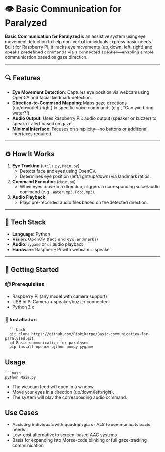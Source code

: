 # 👁️ Basic Communication for Paralyzed

**Basic Communication for Paralyzed** is an assistive system using eye movement detection to help non-verbal individuals express basic needs. Built for Raspberry Pi, it tracks eye movements (up, down, left, right) and speaks predefined commands via a connected speaker—enabling simple communication based on gaze direction.

---

## 🔍 Features

- **Eye Movement Detection**: Captures eye position via webcam using OpenCV and facial landmark detection.
- **Direction-to-Command Mapping**: Maps gaze directions (up/down/left/right) to specific voice commands (e.g., “Can you bring water?”).
- **Audio Output**: Uses Raspberry Pi’s audio output (speaker or buzzer) to speak or alert based on gaze.
- **Minimal Interface**: Focuses on simplicity—no buttons or additional interfaces required.

---

## ⚙️ How It Works

1. **Eye Tracking** (`utils.py`, `Main.py`)
   - Detects face and eyes using OpenCV.
   - Determines eye position (left/right/up/down) via landmark ratios.
2. **Command Execution** (`Main.py`)
   - When eyes move in a direction, triggers a corresponding voice/audio command (e.g., `Water.mp3`, `Food.mp3`).
3. **Audio Playback**
   - Plays pre-recorded audio files based on the detected direction.

---

## 🧰 Tech Stack

- **Language**: Python
- **Vision**: OpenCV (face and eye landmarks)
- **Audio**: `pygame` or `os` audio playback
- **Hardware**: Raspberry Pi with webcam + speaker

---

## 🚀 Getting Started

### 📦 Prerequisites

- Raspberry Pi (any model with camera support)
- USB or Pi Camera + speaker/buzzer connected
- Python 3.x

### 🔧 Installation

      ```bash
      git clone https://github.com/Rishikarpe/Basic-communication-for-paralysed.git
      cd Basic-communication-for-paralysed
      pip install opencv-python numpy pygame

##  Usage
    
    ```bash
    python Main.py

- The webcam feed will open in a window.
- Move your eyes in a direction (up/down/left/right).
- The system will play the corresponding audio command.

## Use Cases
- Assisting individuals with quadriplegia or ALS to communicate basic needs
- Low-cost alternative to screen-based AAC systems
- Basis for expanding into Morse-code blinking or full gaze-tracking communication

